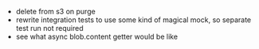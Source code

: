 * delete from s3 on purge
* rewrite integration tests to use some kind of magical mock, so separate test run not required
* see what async blob.content getter would be like
